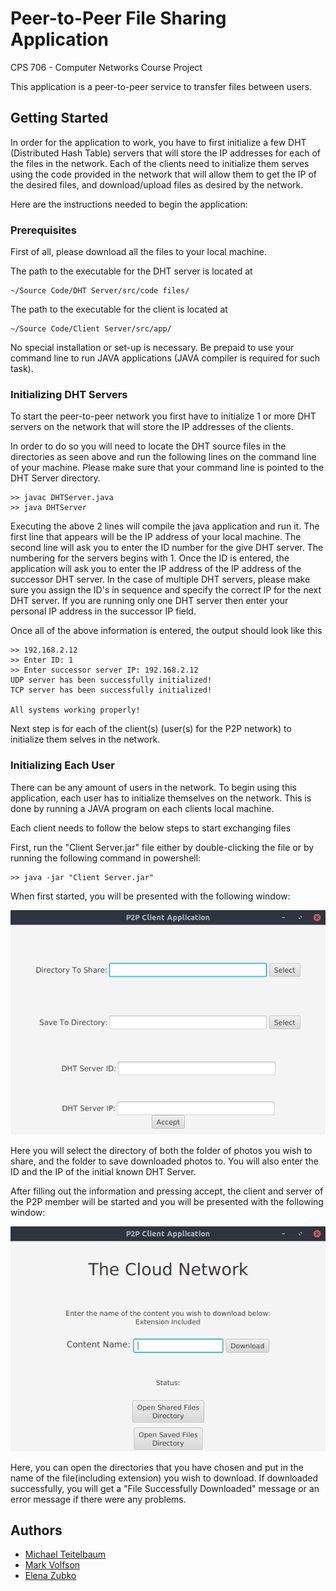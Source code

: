 # Peer-to-Peer File Sharing Application

CPS 706 - Computer Networks
Course Project

This application is a peer-to-peer service to transfer files between users.

## Getting Started

In order for the application to work, you have to first initialize a few DHT (Distributed Hash Table) servers that will store the IP addresses for each of the files in the network. Each of the clients need to initialize them serves using the code provided in the network that will allow them to get the IP of the desired files, and download/upload files as desired by the network.

Here are the instructions needed to begin the application:

### Prerequisites

First of all, please download all the files to your local machine.

The path to the executable for the DHT server is located at

```
~/Source Code/DHT Server/src/code files/
```

The path to the executable for the client is located at

```
~/Source Code/Client Server/src/app/
```

No special installation or set-up is necessary. Be prepaid to use your command line to run JAVA applications (JAVA compiler is required for such task).

### Initializing DHT Servers

To start the peer-to-peer network you first have to initialize 1 or more DHT servers on the network that will store the IP addresses of the clients.

In order to do so you will need to locate the DHT source files in the directories as seen above and run the following lines on the command line of your machine. Please make sure that your command line is pointed to the DHT Server directory.

```
>> javac DHTServer.java
>> java DHTServer
```

Executing the above 2 lines will compile the java application and run it. The first line that appears will be the IP address of your local machine. The second line will ask you to enter the ID number for the give DHT server. The numbering for the servers begins with 1. Once the ID is entered, the application will ask you to enter the IP address of the IP address of the successor DHT server. In the case of multiple DHT servers, please make sure you assign the ID's in sequence and specify the correct IP for the next DHT server. If you are running only one DHT server then enter your personal IP address in the successor IP field.

Once all of the above information is entered, the output should look like this

```
>> 192.168.2.12
>> Enter ID: 1
>> Enter successor server IP: 192.168.2.12
UDP server has been successfully initialized!
TCP server has been successfully initialized!

All systems working properly!
```

Next step is for each of the client(s) (user(s) for the P2P network) to initialize them selves in the network.

### Initializing Each User

There can be any amount of users in the network. To begin using this application, each user has to initialize themselves on the network. This is done by running a JAVA program on each clients local machine.

Each client needs to follow the below steps to start exchanging files

First, run the "Client Server.jar" file either by double-clicking the file or by running the following command in powershell:
```
>> java -jar "Client Server.jar"
```

When first started, you will be presented with the following window:

<img src="Photos/setup screen.png">

Here you will select the directory of both the folder of photos you wish to share, and the folder to save downloaded photos to. You will also enter the ID and the IP of the initial known DHT Server.

After filling out the information and pressing accept, the client and server of the P2P member will be started and you will be presented with the following window:

<img src="Photos/main screen.png">

Here, you can open the directories that you have chosen and put in the name of the file(including extension) you wish to download. If downloaded successfully, you will get a "File Successfully Downloaded" message or an error message if there were any problems.

## Authors

* [Michael Teitelbaum](https://www.linkedin.com/in/miketeit/)
* [Mark Volfson](https://www.linkedin.com/in/mvolfson/)
* [Elena Zubko](https://www.linkedin.com/in/elena-zubko-1a88b0140/)
